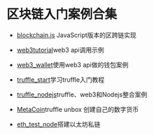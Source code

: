 # 区块链入门案例合集


- [blockchain.js](https://github.com/cooleye/blockchain.js) JavaScript版本的区跨链实现

- [web3tutorial](https://github.com/cooleye/web3tutorial)web3 api调用示例

- [web3_wallet](https://github.com/cooleye/web3_wallet)使用web3 api做的钱包案例

- [truffle_start](https://github.com/cooleye/truffle_start)学习truffle入门教程

- [truffle_nodejs](https://github.com/cooleye/truffle_nodejs)truffle、web3和Nodejs整合案例

- [MetaCoin](https://github.com/cooleye/MetaCoin)truffle unbox 创建自己的数字货币
- [eth_test_node](https://github.com/cooleye/eth_test_node)搭建以太坊私链